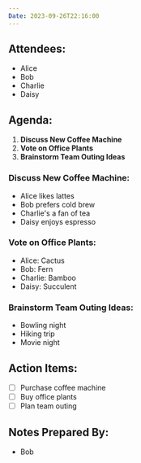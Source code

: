 ```yaml
---
Date: 2023-09-26T22:16:00
---
```

## Attendees:
- Alice
- Bob
- Charlie
- Daisy

## Agenda:
1. **Discuss New Coffee Machine**
2. **Vote on Office Plants**
3. **Brainstorm Team Outing Ideas**

### Discuss New Coffee Machine:
- Alice likes lattes
- Bob prefers cold brew
- Charlie's a fan of tea
- Daisy enjoys espresso

### Vote on Office Plants:
- Alice: Cactus
- Bob: Fern
- Charlie: Bamboo
- Daisy: Succulent

### Brainstorm Team Outing Ideas:
- Bowling night
- Hiking trip
- Movie night

## Action Items:
- [ ] Purchase coffee machine
- [ ] Buy office plants
- [ ] Plan team outing

## Notes Prepared By:
- Bob
